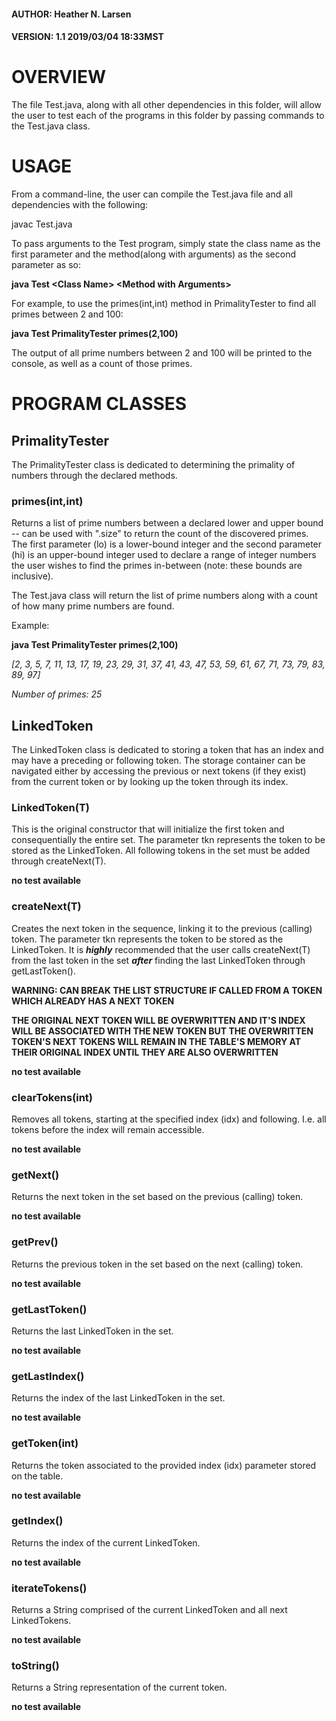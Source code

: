#### AUTHOR:  Heather N. Larsen
#### VERSION: 1.1    2019/03/04    18:33MST

# OVERVIEW
  The file Test.java, along with all other dependencies in this folder, will allow the user to test each of the programs in this
  folder by passing commands to the Test.java class.
  
# USAGE
  From a command-line, the user can compile the Test.java file and all dependencies with the following:
  
  javac Test.java
  
  To pass arguments to the Test program, simply state the class name as the first parameter and the method(along with arguments)
  as the second parameter as so:
  
  **java Test \<Class Name> \<Method with Arguments>**
  
  For example, to use the primes(int,int) method in PrimalityTester to find all primes between 2 and 100:
  
  **java Test PrimalityTester primes(2,100)**
  
  The output of all prime numbers between 2 and 100 will be printed to the console, as well as a count of those primes.

# PROGRAM CLASSES
## PrimalityTester
  The PrimalityTester class is dedicated to determining the primality of numbers through the declared methods.
  
  ### primes(int,int)
  Returns a list of prime numbers between a declared lower and upper bound -- can be used with ".size" to return the count of
  the discovered primes.
  The first parameter (lo) is a lower-bound integer and the second parameter (hi) is an upper-bound integer used to declare a range of
  integer numbers the user wishes to find the primes in-between (note: these bounds are inclusive).
  
  The Test.java class will return the list of prime numbers along with a count of how many prime numbers are found.
  
  Example:
  
  **java Test PrimalityTester primes(2,100)**
  
  _[2, 3, 5, 7, 11, 13, 17, 19, 23, 29, 31, 37, 41, 43, 47, 53, 59, 61, 67, 71, 73, 79, 83, 89, 97]_
  
  _Number of primes: 25_

## LinkedToken
  The LinkedToken class is dedicated to storing a token that has an index and may have a preceding or following token. The 
  storage container can be navigated either by accessing the previous or next tokens (if they exist) from the current token
  or by looking up the token through its index.
  
  ### LinkedToken(T)
  This is the original constructor that will initialize the first token and consequentially the entire set. The parameter
  tkn represents the token to be stored as the LinkedToken. All following tokens in the set must be added through createNext(T).
  
  **no test available**
  
  ### createNext(T)
  Creates the next token in the sequence, linking it to the previous (calling) token. The parameter tkn represents the token
  to be stored as the LinkedToken. It is **_highly_** recommended that the user calls createNext(T) from the last token in the 
  set **_after_** finding the last LinkedToken through getLastToken().
  
  **WARNING: CAN BREAK THE LIST STRUCTURE IF CALLED FROM A TOKEN WHICH ALREADY HAS A NEXT TOKEN**
  
  **THE ORIGINAL NEXT TOKEN WILL BE OVERWRITTEN AND IT'S INDEX WILL BE ASSOCIATED WITH THE NEW TOKEN BUT THE OVERWRITTEN**
  **TOKEN'S NEXT TOKENS WILL REMAIN IN THE TABLE'S MEMORY AT THEIR ORIGINAL INDEX UNTIL THEY ARE ALSO OVERWRITTEN**
  
  **no test available**
  
  ### clearTokens(int)
  Removes all tokens, starting at the specified index (idx) and following. I.e. all tokens before the index will remain
  accessible.
  
  **no test available**
  
  ### getNext()
  Returns the next token in the set based on the previous (calling) token.
  
  **no test available**
  
  ### getPrev()
  Returns the previous token in the set based on the next (calling) token.
  
  **no test available**
  
  ### getLastToken()
  Returns the last LinkedToken in the set.
  
  **no test available**
  
  ### getLastIndex()
  Returns the index of the last LinkedToken in the set.
  
  **no test available**
  
  ### getToken(int)
  Returns the token associated to the provided index (idx) parameter stored on the table.
  
  **no test available**
  
  ### getIndex()
  Returns the index of the current LinkedToken.
  
  **no test available**
  
  ### iterateTokens()
  Returns a String comprised of the current LinkedToken and all next LinkedTokens.
  
  **no test available**
  
  ### toString()
  Returns a String representation of the current token.
  
  **no test available**

